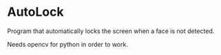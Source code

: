 AutoLock
========

Program that automatically locks the screen when a face is not detected.

Needs opencv for python in order to work.
